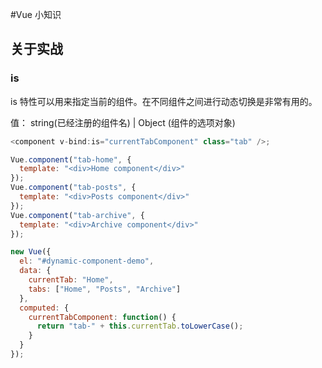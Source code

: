 #Vue 小知识

## 关于实战

### is

is 特性可以用来指定当前的组件。在不同组件之间进行动态切换是非常有用的。

值： string(已经注册的组件名) | Object (组件的选项对象)

```js
<component v-bind:is="currentTabComponent" class="tab" />;

Vue.component("tab-home", {
  template: "<div>Home component</div>"
});
Vue.component("tab-posts", {
  template: "<div>Posts component</div>"
});
Vue.component("tab-archive", {
  template: "<div>Archive component</div>"
});

new Vue({
  el: "#dynamic-component-demo",
  data: {
    currentTab: "Home",
    tabs: ["Home", "Posts", "Archive"]
  },
  computed: {
    currentTabComponent: function() {
      return "tab-" + this.currentTab.toLowerCase();
    }
  }
});
```
